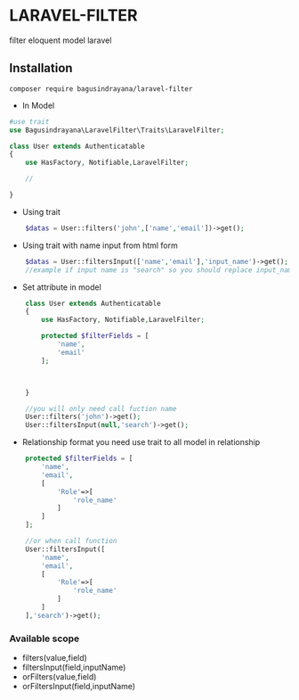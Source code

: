 # LARAVEL-FILTER

filter eloquent model laravel


## Installation

```
composer require bagusindrayana/laravel-filter

```


- In Model

```php
#use trait
use Bagusindrayana\LaravelFilter\Traits\LaravelFilter;

class User extends Authenticatable
{
    use HasFactory, Notifiable,LaravelFilter;

    //

}

```

- Using trait
```php
    $datas = User::filters('john',['name','email'])->get();

```


- Using trait with name input from html form
```php
    $datas = User::filtersInput(['name','email'],'input_name')->get();
    //example if input name is "search" so you should replace input_name with "search"

```

- Set attribute in model
```php
    class User extends Authenticatable
    {
        use HasFactory, Notifiable,LaravelFilter;

        protected $filterFields = [
            'name',
            'email'
        ];



    }

    //you will only need call fuction name
    User::filters('john')->get();
    User::filtersInput(null,'search')->get();

```

- Relationship format
you need use trait to all model in relationship

```php
    protected $filterFields = [
        'name',
        'email',
        [
            'Role'=>[
                'role_name'
            ]
        ]
    ];

    //or when call function
    User::filtersInput([
        'name',
        'email',
        [
            'Role'=>[
                'role_name'
            ]
        ]
    ],'search')->get();
```


### Available scope

- filters(value,field)
- filtersInput(field,inputName)
- orFilters(value,field)
- orFiltersInput(field,inputName)